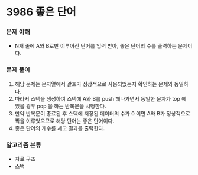 # 3986 좋은 단어

### 문제 이해
* N개 줄에 A와 B로만 이루어진 단어를 입력 받아, 좋은 단어의 수를 출력하는 문제이다.

### 문제 풀이
1. 해당 문제는 문자열에서 괄호가 정상적으로 사용되었는지 확인하는 문제와 동일하다.
2. 따라서 스택을 생성하여 스택에 A와 B를 push 해나가면서 동일한 문자가 top 에 있을 경우 pop 을 하는 반복문을 시행한다.
3. 만약 반복문이 종료된 후 스택에 저장된 데이터의 수가 0 이면 A와 B가 정상적으로 짝을 이루었으므로 해당 단어는 좋은 단어이다.
4. 좋은 단어의 개수를 세고 결과를 출력한다.

### 알고리즘 분류
* 자료 구조
* 스택

